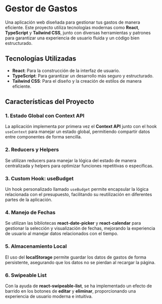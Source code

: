 
# Gestor de Gastos

Una aplicación web diseñada para gestionar tus gastos de manera eficiente. Este proyecto utiliza tecnologías modernas como **React**, **TypeScript** y **Tailwind CSS**, junto con diversas herramientas y patrones para garantizar una experiencia de usuario fluida y un código bien estructurado.

## Tecnologías Utilizadas

- **React**: Para la construcción de la interfaz de usuario.
- **TypeScript**: Para garantizar un desarrollo más seguro y estructurado.
- **Tailwind CSS**: Para el diseño y la creación de estilos de manera eficiente.

## Características del Proyecto

### 1. Estado Global con Context API
La aplicación implementa por primera vez el **Context API** junto con el hook `useContext` para manejar un estado global, permitiendo compartir datos entre componentes de forma sencilla.

### 2. Reducers y Helpers
Se utilizan reducers para manejar la lógica del estado de manera centralizada y helpers para optimizar funciones repetitivas o específicas.

### 3. Custom Hook: useBudget
Un hook personalizado llamado `useBudget` permite encapsular la lógica relacionada con el presupuesto, facilitando su reutilización en diferentes partes de la aplicación.

### 4. Manejo de Fechas
Se utilizan las bibliotecas **react-date-picker** y **react-calendar** para gestionar la selección y visualización de fechas, mejorando la experiencia de usuario al manejar datos relacionados con el tiempo.

### 5. Almacenamiento Local
El uso del **localStorage** permite guardar los datos de gastos de forma persistente, asegurando que los datos no se pierdan al recargar la página.

### 6. Swipeable List
Con la ayuda de **react-swipeable-list**, se ha implementado un efecto de barrido en los botones de **editar** y **eliminar**, proporcionando una experiencia de usuario moderna e intuitiva.

